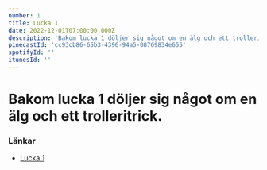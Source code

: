 ```yaml
---
number: 1
title: Lucka 1
date: 2022-12-01T07:00:00.000Z
description: 'Bakom lucka 1 döljer sig något om en älg och ett trolleritrick.'
pinecastId: 'cc93cb86-65b3-4396-94a5-08769834e655'
spotifyId: ''
itunesId: ''
---
```


# Bakom lucka 1 döljer sig något om en älg och ett trolleritrick.

### Länkar

- [Lucka 1](https://marketplace.visualstudio.com/items?itemName=nicoespeon.abracadabra)
